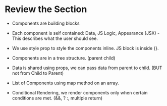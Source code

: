# Review the Section

- Components are building blocks
- Each component is self contained: Data, JS Logic, Appearance (JSX) - This describes what the user should see.
- We use style prop to style the components inline. JS block is inside {}.

- Components are in a tree structure. (parent child)
- Data is shared using props, we can pass data from parent to child. (BUT not from Child to Parent)
- List of Components using map method on an array.
- Conditional Rendering, we render components only when certain conditions are met. (&&, ? :, multiple return)
